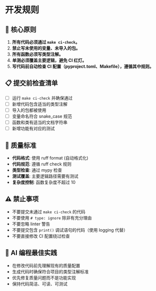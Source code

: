 # 开发规则

## 🚀 核心原则

1. **所有代码必须通过 `make ci-check`。**
2. **禁止写未使用的变量、未导入的包。**
3. **所有函数必须写类型注解。**
4. **单测必须覆盖主要逻辑，避免 CI 红灯。**
5. **写代码前自动检查 CI 配置（pyproject.toml、Makefile），遵循其中规则。**

## 📋 提交前检查清单

- [ ] 运行 `make ci-check` 并确保通过
- [ ] 新增代码包含适当的类型注解
- [ ] 导入的包都被使用
- [ ] 变量命名符合 snake_case 规范
- [ ] 函数和类有适当的文档字符串
- [ ] 新增功能有对应的测试

## 🔧 质量标准

- **代码格式**: 使用 ruff format (自动格式化)
- **代码规范**: 遵循 ruff check 规则
- **类型检查**: 通过 mypy 检查
- **测试覆盖**: 主要逻辑路径需要有测试
- **复杂度控制**: 函数复杂度不超过 10

## ⚠️ 禁止事项

- 不要提交未通过 `make ci-check` 的代码
- 不要使用 `# type: ignore` 除非有充分理由
- 不要忽略 linter 警告
- 不要提交包含 `print()` 调试语句的代码（使用 logging 代替）
- 不要直接修改 CI 配置绕过检查

## 🎯 AI 编程最佳实践

- 在修改代码前先理解现有的质量配置
- 生成代码时确保符合项目的类型注解标准
- 优先修复质量问题而不是功能实现
- 保持代码简洁、可读、可测试
